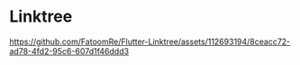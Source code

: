 # Linktree

https://github.com/FatoomRe/Flutter-Linktree/assets/112693194/8ceacc72-ad78-4fd2-95c6-607d1f46ddd3
